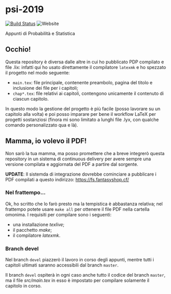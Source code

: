 # psi-2019

[![Build Status](https://ci.fantasyshop.cf/api/badges/Procsiab/psi-2019/status.svg)](https://ci.fantasyshop.cf/Procsiab/psi-2019)
![Website](https://img.shields.io/website/https/fs.fantasyshop.cf.svg?down_message=offline&label=file-sharing&up_message=online)

Appunti di Probabilità e Statistica

## Occhio!

Questa repository è diversa dalle altre in cui ho pubblicato PDP compilato e file .lix: infatti qui ho usato direttamente il compilatore `latexmk` e ho spezzato il progetto nel modo seguente:

- `main.tex`: file principale, contenente preambolo, pagina del titolo e inclusione dei file per i capitoli;
- `chap*.tex`: file relativi ai capitoli, contengono unicamente il contenuto di ciascun capitolo.

In questo modo la gestione del progetto è più facile (posso lavorare su un capitolo alla volta) e poi posso imparare per bene il workflow LaTeX per progetti sostanziosi (finora mi sono limitato a lunghi file .lyx, con qualche comando personalizzato qua e là).

## Mamma, io volevo il PDF!

Non sarò la tua mamma, ma posso promettere che a breve integrerò questa repository in un sistema di continuous delivery per avere sempre una versione compilata e aggiornata del PDF a partire dal sorgente.

**UPDATE**: Il sistemda di integrazione dovrebbe cominciare a pubblicare i PDF compilati a questo indirizzo:
https://fs.fantasyshop.cf/

### Nel frattempo...

Ok, ho scritto che lo farò presto ma la tempistica è abbastanza relativa; nel frattempo potete usare `make all` per ottenere il file PDF nella cartella omonima. I requisiti per compilare sono i seguenti:
- una installazione *texlive*;
- il pacchetto *make*;
- il compilatore *latexmk*.

### Branch **devel**

Nel branch `devel` piazzerò il lavoro in corso degli appunti, mentre tutti i capitoli ultimati saranno accessibili dal branch `master`.

Il branch `devel` ospiterà in ogni caso anche tutto il codice del branch `master`, ma il file *src/main.tex* in esso è impostato per compilare solamente il capitolo in corso.
